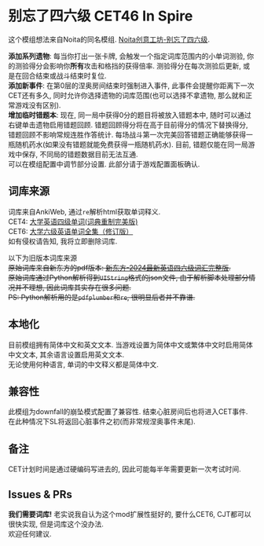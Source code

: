 # 别忘了四六级 CET46 In Spire
这个模组想法来自Noita的同名模组. [Noita创意工坊-别忘了四六级](https://steamcommunity.com/sharedfiles/filedetails/?id=3404422065&searchtext=%E5%88%AB%E5%BF%98%E4%BA%86).

**添加系列遗物**: 每当你打出一张卡牌, 会触发一个指定词库范围内的小单词测验, 你的测验得分会影响你**所有**攻击和格挡的获得倍率. 测验得分在每次测验后更新, 或是在回合结束或战斗结束时复位.  
**添加新事件**: 在第0层的涅奥房间结束时强制进入事件, 此事件会提醒你距离下一次CET还有多久, 同时允许你选择遗物的词库范围(也可以选择不拿遗物, 那么就和正常游戏没有区别).  
**增加临时错题本**: 现在, 同一局中获得0分的题目将被放入错题本中, 随时可以通过右键单击遗物启用错题回顾. 错题回顾得分将在高于目前得分的情况下替换得分, 错题回顾不影响常规连胜作答统计. 每场战斗第一次完美回答错题正确能够获得一瓶随机药水(如果没有错题就能免费获得一瓶随机药水). 目前, 错题仅能在同一局游戏中保存, 不同局的错题数据目前无法互通.  
可以在模组配置中调节部分设置. 此部分请于游戏配置面板确认.  

## 词库来源
词库来自AnkiWeb, 通过`re`解析html获取单词释义.  
CET4: [大学英语四级单词(词典重制完美版)](https://ankiweb.net/shared/info/1378032490)  
CET6: [大学六级英语单词全集（修订版）](https://ankiweb.net/shared/info/2125686844)  
如有侵权请告知, 我将立即删除词库.

以下为旧版本词库来源  
~~原始词库来自新东方的pdf版本: [新东方-2024最新英语四六级词汇完整版](https://cet4-6.xdf.cn/202409/13925649.html).~~  
~~原始词库通过Python解析得到`UIString`格式的json文件, 由于解析脚本处理部分情况并不理想, 因此词库其实存在很多问题.~~  
~~PS: Python解析用的是`pdfplumber`和`re`, 很明显后者并不靠谱.~~

## 本地化
目前模组拥有简体中文和英文文本. 当游戏设置为简体中文或繁体中文时启用简体中文文本, 其余语言设置启用英文文本.  
无论使用何种语言, 单词的中文释义都是简体中文.  

## 兼容性
此模组为downfall的崩坠模式配置了兼容性. 结束心脏房间后也将进入CET事件. 在此种情况下SL将返回心脏事件之初(而非常规涅奥事件末尾).

## 备注
CET计划时间是通过硬编码写进去的, 因此可能每半年需要更新一次考试时间.  

## Issues & PRs
**我们需要词库!** 老实说我自认为这个mod扩展性挺好的, 要什么CET6, CJT都可以很快实现, 但是词库这个没办法.  
欢迎任何建议. 